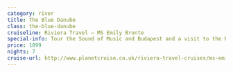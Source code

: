 ```yaml
---
category: river
title: The Blue Danube
class: the-blue-danube
cruiseline: Riviera Travel – MS Emily Bronte
special-info: Tour the Sound of Music and Budapest and a visit to the Renaissance basilica - Esztergom
price: 1099
nights: 7
cruise-url: http://www.planetcruise.co.uk/riviera-travel-cruises/ms-emily-bronte/24-october-2017/114250?utm_medium=referral&utm_source=secret-escapes&utm_campaign=website
---
```

